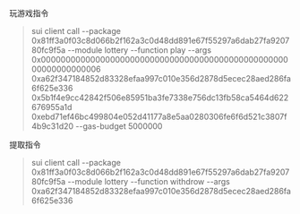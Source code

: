 玩游戏指令
> sui client call --package 0x81ff3a0f03c8d066b2f162a3c0d48dd891e67f55297a6dab27fa920780fc9f5a --module lottery --function play --args 0x0000000000000000000000000000000000000000000000000000000000000006 0xa62f347184852d83328efaa997c010e356d2878d5ecec28aed286fa6f625e336 0x5b1f4e9cc42842f506e85951ba3fe7338e756dc13fb58ca5464d622676955a1d 0xebd71ef46bc499804e052d41177a8e5aa0280306fe6f6d521c3807f4b9c31d20 --gas-budget 5000000

提取指令
> sui client call --package 0x81ff3a0f03c8d066b2f162a3c0d48dd891e67f55297a6dab27fa920780fc9f5a --module lottery --function withdrow --args 0xa62f347184852d83328efaa997c010e356d2878d5ecec28aed286fa6f625e336